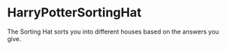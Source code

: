 # HarryPotterSortingHat
The Sorting Hat sorts you into different houses based on the answers you give. 
